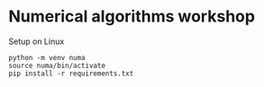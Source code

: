 # Numerical algorithms workshop

Setup on Linux
```
python -m venv numa
source numa/bin/activate
pip install -r requirements.txt
```
